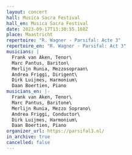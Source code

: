 ```yaml
---
layout: concert
hall: Musica Sacra Festival
hall_en: Musica Sacra Festival
date: 2023-09-17T13:30:55.168Z
place: Maastricht
repertoire: "R. Wagner - Parsifal: Acte 3"
repertoire_en: "R. Wagner - Parsifal: Act 3"
musicians: |
  Frank van Aken, Tenor\
  Marc Pantus, Bariton\
  Merlijn Runia, Mezzosopraan\
  Andrea Friggi, Dirigent\
  Dirk Luijmes, Harmonium\
  Daan Boertien, Piano
musicians_en: |-
  Frank van Aken, Tenor\
  Marc Pantus, Baritone\
  Merlijn Runia, Mezzo Soprano\
  Andrea Friggi, Conductor\
  Dirk Luijmes, Harmonium\
  Daan Boertien, Piano
organizer_url: https://parsifal3.nl/
in_archive: true
cancelled: false
---
```

